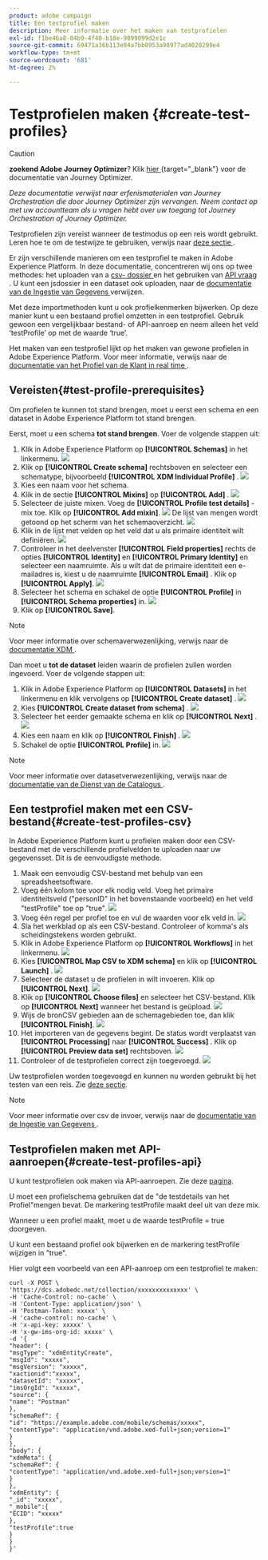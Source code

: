 ```yaml
---
product: adobe campaign
title: Een testprofiel maken
description: Meer informatie over het maken van testprofielen
exl-id: f1be46a8-04b9-4f40-b18e-9099099d2e1c
source-git-commit: 69471a36b113e04a7bb0953a90977ad4020299e4
workflow-type: tm+mt
source-wordcount: '681'
ht-degree: 2%

---
```


# Testprofielen maken {#create-test-profiles}


>[!CAUTION]
>
>**zoekend Adobe Journey Optimizer**? Klik [ hier ](https://experienceleague.adobe.com/en/docs/journey-optimizer/using/ajo-home){target="_blank"} voor de documentatie van Journey Optimizer.
>
>
>_Deze documentatie verwijst naar erfenismaterialen van Journey Orchestration die door Journey Optimizer zijn vervangen. Neem contact op met uw accountteam als u vragen hebt over uw toegang tot Journey Orchestration of Journey Optimizer._


Testprofielen zijn vereist wanneer de testmodus op een reis wordt gebruikt. Leren hoe te om de testwijze te gebruiken, verwijs naar [ deze sectie ](../building-journeys/testing-the-journey.md).

Er zijn verschillende manieren om een testprofiel te maken in Adobe Experience Platform. In deze documentatie, concentreren wij ons op twee methodes: het uploaden van a [ csv- dossier ](../building-journeys/creating-test-profiles.md#create-test-profiles-csv) en het gebruiken van [ API vraag ](../building-journeys/creating-test-profiles.md#create-test-profiles-api). U kunt een jsdossier in een dataset ook uploaden, naar de [ documentatie van de Ingestie van Gegevens ](https://experienceleague.adobe.com/docs/experience-platform/ingestion/tutorials/ingest-batch-data.html#add-data-to-dataset) verwijzen.

Met deze importmethoden kunt u ook profielkenmerken bijwerken. Op deze manier kunt u een bestaand profiel omzetten in een testprofiel. Gebruik gewoon een vergelijkbaar bestand- of API-aanroep en neem alleen het veld ‘testProfile’ op met de waarde ‘true’.

Het maken van een testprofiel lijkt op het maken van gewone profielen in Adobe Experience Platform. Voor meer informatie, verwijs naar de [ documentatie van het Profiel van de Klant in real time ](https://experienceleague.adobe.com/docs/experience-platform/profile/home.html?lang=nl).

## Vereisten{#test-profile-prerequisites}

Om profielen te kunnen tot stand brengen, moet u eerst een schema en een dataset in Adobe Experience Platform tot stand brengen.

Eerst, moet u een schema **tot stand brengen**. Voer de volgende stappen uit:

1. Klik in Adobe Experience Platform op **[!UICONTROL Schemas]** in het linkermenu.
   ![](../assets/test-profiles-0.png)
1. Klik op **[!UICONTROL Create schema]** rechtsboven en selecteer een schematype, bijvoorbeeld **[!UICONTROL XDM Individual Profile]** .
   ![](../assets/test-profiles-1.png)
1. Kies een naam voor het schema.
1. Klik in de sectie **[!UICONTROL Mixins]** op **[!UICONTROL Add]** .
   ![](../assets/test-profiles-1-bis.png)
1. Selecteer de juiste mixen. Voeg de **[!UICONTROL Profile test details]** -mix toe. Klik op **[!UICONTROL Add mixin]**.
   ![](../assets/test-profiles-1-ter.png)
De lijst van mengen wordt getoond op het scherm van het schemaoverzicht.
   ![](../assets/test-profiles-2.png)
1. Klik in de lijst met velden op het veld dat u als primaire identiteit wilt definiëren.
   ![](../assets/test-profiles-3.png)
1. Controleer in het deelvenster **[!UICONTROL Field properties]** rechts de opties **[!UICONTROL Identity]** en **[!UICONTROL Primary Identity]** en selecteer een naamruimte. Als u wilt dat de primaire identiteit een e-mailadres is, kiest u de naamruimte **[!UICONTROL Email]** . Klik op **[!UICONTROL Apply]**.
   ![](../assets/test-profiles-4.png)
1. Selecteer het schema en schakel de optie **[!UICONTROL Profile]** in **[!UICONTROL Schema properties]** in.
   ![](../assets/test-profiles-5.png)
1. Klik op **[!UICONTROL Save]**.

>[!NOTE]
>
>Voor meer informatie over schemaverwezenlijking, verwijs naar de [ documentatie XDM ](https://experienceleague.adobe.com/docs/experience-platform/xdm/ui/resources/schemas.html#prerequisites).

Dan moet u **tot de dataset** leiden waarin de profielen zullen worden ingevoerd. Voer de volgende stappen uit:

1. Klik in Adobe Experience Platform op **[!UICONTROL Datasets]** in het linkermenu en klik vervolgens op **[!UICONTROL Create dataset]** .
   ![](../assets/test-profiles-6.png)
1. Kies **[!UICONTROL Create dataset from schema]** .
   ![](../assets/test-profiles-7.png)
1. Selecteer het eerder gemaakte schema en klik op **[!UICONTROL Next]** .
   ![](../assets/test-profiles-8.png)
1. Kies een naam en klik op **[!UICONTROL Finish]** .
   ![](../assets/test-profiles-9.png)
1. Schakel de optie **[!UICONTROL Profile]** in.
   ![](../assets/test-profiles-10.png)

>[!NOTE]
>
> Voor meer informatie over datasetverwezenlijking, verwijs naar de [ documentatie van de Dienst van de Catalogus ](https://experienceleague.adobe.com/docs/experience-platform/catalog/datasets/user-guide.html#getting-started).

## Een testprofiel maken met een CSV-bestand{#create-test-profiles-csv}

In Adobe Experience Platform kunt u profielen maken door een CSV-bestand met de verschillende profielvelden te uploaden naar uw gegevensset. Dit is de eenvoudigste methode.

1. Maak een eenvoudig CSV-bestand met behulp van een spreadsheetsoftware.
1. Voeg één kolom toe voor elk nodig veld. Voeg het primaire identiteitsveld (&quot;personID&quot; in het bovenstaande voorbeeld) en het veld &quot;testProfile&quot; toe op &quot;true&quot;.
   ![](../assets/test-profiles-11.png)
1. Voeg één regel per profiel toe en vul de waarden voor elk veld in.
   ![](../assets/test-profiles-12.png)
1. Sla het werkblad op als een CSV-bestand. Controleer of komma&#39;s als scheidingstekens worden gebruikt.
1. Klik in Adobe Experience Platform op **[!UICONTROL Workflows]** in het linkermenu.
   ![](../assets/test-profiles-14.png)
1. Kies **[!UICONTROL Map CSV to XDM schema]** en klik op **[!UICONTROL Launch]** .
   ![](../assets/test-profiles-16.png)
1. Selecteer de dataset u de profielen in wilt invoeren. Klik op **[!UICONTROL Next]**.
   ![](../assets/test-profiles-17.png)
1. Klik op **[!UICONTROL Choose files]** en selecteer het CSV-bestand. Klik op **[!UICONTROL Next]** wanneer het bestand is geüpload.
   ![](../assets/test-profiles-18.png)
1. Wijs de bronCSV gebieden aan de schemagebieden toe, dan klik **[!UICONTROL Finish]**.
   ![](../assets/test-profiles-19.png)
1. Het importeren van de gegevens begint. De status wordt verplaatst van **[!UICONTROL Processing]** naar **[!UICONTROL Success]** . Klik op **[!UICONTROL Preview data set]** rechtsboven.
   ![](../assets/test-profiles-20.png)
1. Controleer of de testprofielen correct zijn toegevoegd.
   ![](../assets/test-profiles-21.png)

Uw testprofielen worden toegevoegd en kunnen nu worden gebruikt bij het testen van een reis. Zie [deze sectie](../building-journeys/testing-the-journey.md).
>[!NOTE]
>
> Voor meer informatie over csv de invoer, verwijs naar de [ documentatie van de Ingestie van Gegevens ](https://experienceleague.adobe.com/docs/experience-platform/ingestion/tutorials/map-a-csv-file.html#tutorials).

## Testprofielen maken met API-aanroepen{#create-test-profiles-api}

U kunt testprofielen ook maken via API-aanroepen. Zie deze [pagina](https://experienceleague.adobe.com/docs/experience-platform/profile/home.html?lang=nl).

U moet een profielschema gebruiken dat de &quot;de testdetails van het Profiel&quot;mengen bevat. De markering testProfile maakt deel uit van deze mix.

Wanneer u een profiel maakt, moet u de waarde testProfile = true doorgeven.

U kunt een bestaand profiel ook bijwerken en de markering testProfile wijzigen in &quot;true&quot;.

Hier volgt een voorbeeld van een API-aanroep om een testprofiel te maken:

```
curl -X POST \
'https://dcs.adobedc.net/collection/xxxxxxxxxxxxxx' \
-H 'Cache-Control: no-cache' \
-H 'Content-Type: application/json' \
-H 'Postman-Token: xxxxx' \
-H 'cache-control: no-cache' \
-H 'x-api-key: xxxxx' \
-H 'x-gw-ims-org-id: xxxxx' \
-d '{
"header": {
"msgType": "xdmEntityCreate",
"msgId": "xxxxx",
"msgVersion": "xxxxx",
"xactionid":"xxxxx",
"datasetId": "xxxxx",
"imsOrgId": "xxxxx",
"source": {
"name": "Postman"
},
"schemaRef": {
"id": "https://example.adobe.com/mobile/schemas/xxxxx",
"contentType": "application/vnd.adobe.xed-full+json;version=1"
}
},
"body": {
"xdmMeta": {
"schemaRef": {
"contentType": "application/vnd.adobe.xed-full+json;version=1"
}
},
"xdmEntity": {
"_id": "xxxxx",
"_mobile":{
"ECID": "xxxxx"
},
"testProfile":true
}
}
}'
```
